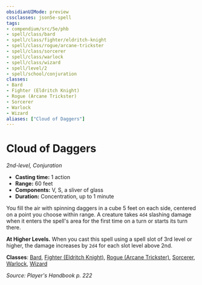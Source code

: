 ```yaml
---
obsidianUIMode: preview
cssclasses: json5e-spell
tags:
- compendium/src/5e/phb
- spell/class/bard
- spell/class/fighter/eldritch-knight
- spell/class/rogue/arcane-trickster
- spell/class/sorcerer
- spell/class/warlock
- spell/class/wizard
- spell/level/2
- spell/school/conjuration
classes:
- Bard
- Fighter (Eldritch Knight)
- Rogue (Arcane Trickster)
- Sorcerer
- Warlock
- Wizard
aliases: ["Cloud of Daggers"]
---
```

# Cloud of Daggers
*2nd-level, Conjuration*  

- **Casting time:** 1 action
- **Range:** 60 feet
- **Components:** V, S, a sliver of glass
- **Duration:** Concentration, up to 1 minute

You fill the air with spinning daggers in a cube 5 feet on each side, centered on a point you choose within range. A creature takes `4d4` slashing damage when it enters the spell's area for the first time on a turn or starts its turn there.

**At Higher Levels.** When you cast this spell using a spell slot of 3rd level or higher, the damage increases by `2d4` for each slot level above 2nd.

**Classes**: [Bard](bard.md), [Fighter (Eldritch Knight)](fighter-eldritch-knight.md), [Rogue (Arcane Trickster)](rogue-arcane-trickster.md), [Sorcerer](sorcerer.md), [Warlock](warlock.md), [Wizard](wizard.md)

*Source: Player's Handbook p. 222*